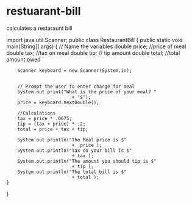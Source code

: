# restuarant-bill
calculates a restaraunt bill



import java.util.Scanner;
public class RestaurantBill
{
    public static void main(String[] args)
    {
        // Name the variables
        double price;       //price of meal
        double tax;         //tax on meal
        double tip;         // tip amount
        double total;       //total amount owed

        Scanner keyboard = new Scanner(System.in);


        // Prompt the user to enter charge for meal
        System.out.print("What is the price of your meal? "
                            + "$");
        price = keyboard.nextDouble();

        //Calculations
        tax = price * .0675;
        tip = (tax + price) * .2;
        total = price + tax + tip;

        System.out.println("The Meal price is $"
                            +  price );
        System.out.println("Tax on your bill is $"
                            + tax );
        System.out.println("The amount you should tip is $"
                            + tip );
        System.out.println("The total bill is $"
                            + total );
    }

}
